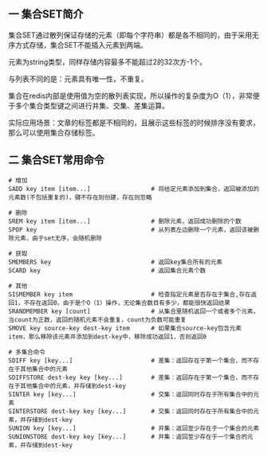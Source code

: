 ## 一 集合SET简介

集合SET通过散列保证存储的元素（即每个字符串）都是各不相同的，由于采用无序方式存储，集合SET不能插入元素到两端。 

元素为string类型，同样存储内容最多不能超过2的32次方-1个。  

与列表不同的是：元素具有唯一性，不重复。  

集合在redis内部是使用值为空的散列表实现，所以操作的复杂度为O（1），非常便于多个集合类型键之间进行并集、交集、差集运算。  

实际应用场景：文章的标签都是不相同的，且展示这些标签的时候排序没有要求，那么可以使用集合存储标签。

## 二 集合SET常用命令
```
# 增加
SADD key item [item...]                 # 将给定元素添加到集合，返回被添加的元素数(不包括重复的)，键不存在则创建，存在则忽略

# 删除
SREM key item [item...]			        # 删除元素，返回成功删除的个数
SPOP key							    # 从列表左边删除一个元素，返回该被删除元素，由于set无序，会随机删除

# 获取
SMEMBERS key					        # 返回key集合所有的元素
SCARD key						        # 返回集合元素个数

# 其他
SISMEMBER key item                      # 检查指定元素是否存在于集合,存在返回1，不存在返回0，由于是个O（1）操作，无论集合数目有多少，都能很快返回结果
SRANDMEMBER key [count]                 # 从集合里随机返回一个或者多个元素，当count为正数，返回的随机元素不会重复，count为负数可能重复
SMOVE key source-key dest-key item      # 如果集合source-key包含元素item，那么移除该元素并添加到dest-key中，移除成功返回1，否则返回0

# 多集合命令
SDIFF key [key...]                      # 差集：返回存在于第一个集合，而不存在于其他集合中的元素
SDIFFSTORE dest-key key [key...]        # 差集：返回存在于第一个集合，而不存在于其他集合中的元素，并存储到dest-key
SINTER key [key...]                     # 交集：返回同时存在于所有集合中的元素
SINTERSTORE dest-key key [key...]       # 交集：返回同时存在于所有集合中的元素，并存储到dest-key
SUNION key [key...]                     # 并集：返回至少存在于一个集合的元素
SUNIONSTORE dest-key key [key...]       # 并集：返回至少存在于一个集合的元素，并存储到dest-key
```